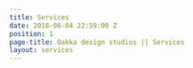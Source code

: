 ```yaml
---
title: Services
date: 2018-06-04 22:59:00 Z
position: 1
page-title: Oakka design studios || Services
layout: services
---
```


